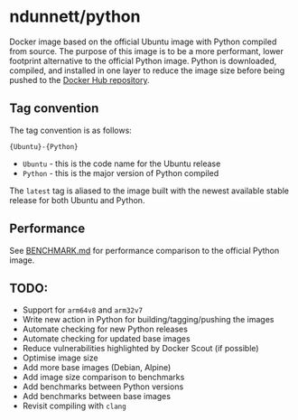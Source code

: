 # ndunnett/python
Docker image based on the official Ubuntu image with Python compiled from source. The purpose of this image is to be a more performant, lower footprint alternative to the official Python image. Python is downloaded, compiled, and installed in one layer to reduce the image size before being pushed to the [Docker Hub repository](https://hub.docker.com/r/ndunnett/python).

## Tag convention
The tag convention is as follows:

```{Ubuntu}-{Python}```

- `Ubuntu` - this is the code name for the Ubuntu release
- `Python` - this is the major version of Python compiled

The `latest` tag is aliased to the image built with the newest available stable release for both Ubuntu and Python.

## Performance
See [BENCHMARK.md](/BENCHMARK.md) for performance comparison to the official Python image.

## TODO:
- Support for `arm64v8` and `arm32v7`
- Write new action in Python for building/tagging/pushing the images
- Automate checking for new Python releases
- Automate checking for updated base images
- Reduce vulnerabilities highlighted by Docker Scout (if possible)
- Optimise image size
- Add more base images (Debian, Alpine)
- Add image size comparison to benchmarks
- Add benchmarks between Python versions
- Add benchmarks between base images
- Revisit compiling with `clang`

